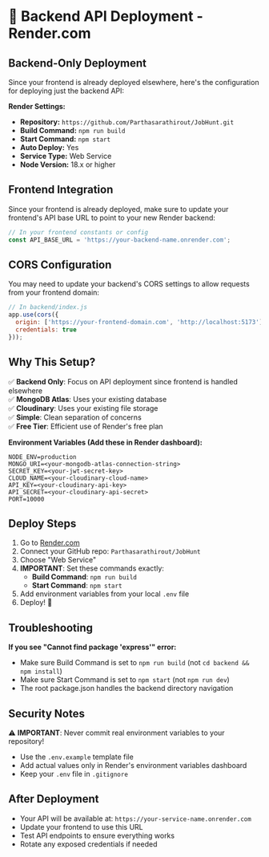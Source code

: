 # 🚀 Backend API Deployment - Render.com

## Backend-Only Deployment

Since your frontend is already deployed elsewhere, here's the configuration for deploying just the backend API:

**Render Settings:**
- **Repository:** `https://github.com/Parthasarathirout/JobHunt.git`
- **Build Command:** `npm run build`  
- **Start Command:** `npm start`
- **Auto Deploy:** Yes
- **Service Type:** Web Service
- **Node Version:** 18.x or higher

## Frontend Integration

Since your frontend is already deployed, make sure to update your frontend's API base URL to point to your new Render backend:

```javascript
// In your frontend constants or config
const API_BASE_URL = 'https://your-backend-name.onrender.com';
```

## CORS Configuration

You may need to update your backend's CORS settings to allow requests from your frontend domain:

```javascript
// In backend/index.js
app.use(cors({
  origin: ['https://your-frontend-domain.com', 'http://localhost:5173'],
  credentials: true
}));
```

## Why This Setup?

✅ **Backend Only**: Focus on API deployment since frontend is handled elsewhere  
✅ **MongoDB Atlas**: Uses your existing database  
✅ **Cloudinary**: Uses your existing file storage  
✅ **Simple**: Clean separation of concerns  
✅ **Free Tier**: Efficient use of Render's free plan  

**Environment Variables (Add these in Render dashboard):**
```
NODE_ENV=production
MONGO_URI=<your-mongodb-atlas-connection-string>
SECRET_KEY=<your-jwt-secret-key>
CLOUD_NAME=<your-cloudinary-cloud-name>
API_KEY=<your-cloudinary-api-key>
API_SECRET=<your-cloudinary-api-secret>
PORT=10000
```

## Deploy Steps

1. Go to [Render.com](https://render.com)
2. Connect your GitHub repo: `Parthasarathirout/JobHunt`
3. Choose "Web Service"
4. **IMPORTANT**: Set these commands exactly:
   - **Build Command**: `npm run build`
   - **Start Command**: `npm start`
5. Add environment variables from your local `.env` file
6. Deploy! 🚀

## Troubleshooting

**If you see "Cannot find package 'express'" error:**
- Make sure Build Command is set to `npm run build` (not `cd backend && npm install`)
- Make sure Start Command is set to `npm start` (not `npm run dev`)
- The root package.json handles the backend directory navigation

## Security Notes

⚠️ **IMPORTANT**: Never commit real environment variables to your repository!
- Use the `.env.example` template file
- Add actual values only in Render's environment variables dashboard
- Keep your `.env` file in `.gitignore`

## After Deployment

- Your API will be available at: `https://your-service-name.onrender.com`
- Update your frontend to use this URL  
- Test API endpoints to ensure everything works
- Rotate any exposed credentials if needed